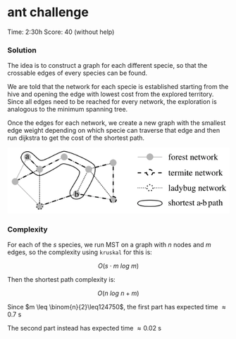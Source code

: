 # ant challenge

Time: 2:30h
Score: 40 (without help)

### Solution

The idea is to construct a graph for each different specie, so that the crossable edges of every species can be found.

We are told that the network for each specie is established starting from the hive and opening the edge with lowest cost from the explored territory. 
Since all edges need to be reached for every network, the exploration is analogous to the minimum spanning tree. 

Once the edges for each network, we create a new graph with the smallest edge weight depending on which specie can traverse that edge and then run dijkstra to get the cost of the shortest path.

![Alt text](Screenshot_2023-01-03_at_21.44.02.png?raw=true "Optional Title")



### Complexity

For each of the $s$ species, we run MST on a graph with $n$ nodes and $m$ edges, so the complexity using `kruskal` for this is:

$$
O(s \cdot m\ log\ m)
$$

Then the shortest path complexity is:

$$
O(n\ log\ n + m)
$$

Since $m \leq \binom{n}{2}\leq124750$, the first part has expected time $\approx 0.7$ s

The second part instead has expected time $\approx 0.02$ s